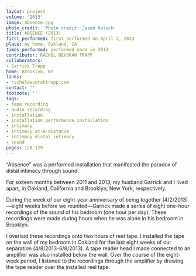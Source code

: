```yaml
---
layout: project
volume: '2013'
image: Absence.jpg
photo_credit: 'Photo credit: Jason Kolsch'
title: ABSENCE (2013)
first_performed: first performed on April 2, 2013
place: my home, Oakland, CA
times_performed: performed once in 2013
contributor: RACHEL DEVORAH TRAPP
collaborators:
- Garrick Trapp
home: Brooklyn, NY
links:
- racheldevorahtrapp.com
contact: ''
footnote: ''
tags:
- tape recording
- audio recording
- installation
- installation performance installation
- intimacy
- intimacy at-a-distance
- intimacy distal intimacy
- sound
pages: 128-129
---
```


“Absence” was a performed installation that manifested the paradox of distal intimacy through sound.

For  sixteen months between 2011 and 2013, my husband Garrick and I lived apart, in Oakland, California and Brooklyn, New York, respectively.

During the week of our eight-year anniversary of being together (4/2/2013)—eight weeks before we reunited—Garrick made a series of eight one-hour recordings of the sound of his bedroom (one hour per day). These recordings were made during hours when he was alone in his bedroom in Brooklyn.

I overlaid these recordings onto two hours of reel tape. I installed the tape on the wall of my bedroom in Oakland for the last eight weeks of our separation (4/8/2013-6/8/2013). A tape reader head I made connected to an amplifier was also installed below the wall. Over the course of the eight-week period, I listened to the recordings through the amplifier by drawing the tape reader over the installed reel tape.
